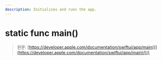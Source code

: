 ```yaml
---
description: Initializes and runs the app.
---
```


# static func main()

> 원문: [https://developer.apple.com/documentation/swiftui/app/main()](https://developer.apple.com/documentation/swiftui/app/main\(\))
